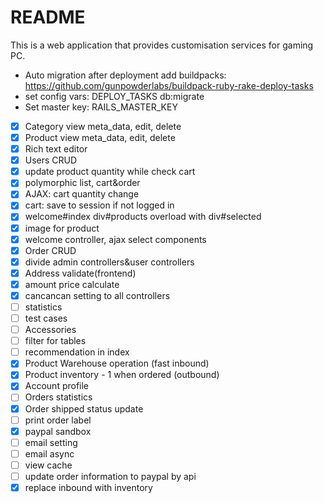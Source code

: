 # README

This is a web application that provides customisation services for gaming PC.

- Auto migration after deployment add buildpacks: https://github.com/gunpowderlabs/buildpack-ruby-rake-deploy-tasks
- set config vars: DEPLOY_TASKS db:migrate
- Set master key: RAILS_MASTER_KEY


- [x] Category view meta_data, edit, delete
- [x] Product view meta_data, edit, delete
- [x] Rich text editor
- [x] Users CRUD
- [x] update product quantity while check cart
- [x] polymorphic list, cart&order
- [x] AJAX: cart quantity change
- [x] cart: save to session if not logged in
- [x] welcome#index div#products overload with div#selected
- [x] image for product
- [x] welcome controller, ajax select components
- [x] Order CRUD
- [x] divide admin controllers&user controllers
- [x] Address validate(frontend)
- [x] amount price calculate
- [x] cancancan setting to all controllers
- [ ] statistics
- [ ] test cases
- [ ] Accessories
- [ ] filter for tables
- [ ] recommendation in index
- [x] Product Warehouse operation (fast inbound)
- [x] Product inventory - 1 when ordered (outbound)
- [x] Account profile
- [ ] Orders statistics
- [x] Order shipped status update
- [ ] print order label
- [x] paypal sandbox
- [ ] email setting
- [ ] email async
- [ ] view cache
- [ ] update order information to paypal by api
- [x] replace inbound with inventory